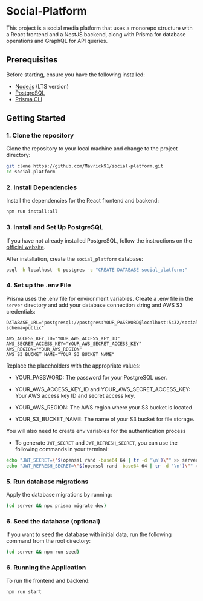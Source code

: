 # Social-Platform

This project is a social media platform that uses a monorepo structure with a React frontend and a NestJS backend, along with Prisma for database operations and GraphQL for API queries.

## Prerequisites

Before starting, ensure you have the following installed:

- [Node.js](https://nodejs.org/) (LTS version)
- [PostgreSQL](https://www.postgresql.org/download/)
- [Prisma CLI](https://www.prisma.io/docs/reference/tools-and-interfaces/prisma-cli/installation)

## Getting Started

### 1. Clone the repository

Clone the repository to your local machine and change to the project directory:

```bash
git clone https://github.com/Mavrick91/social-platform.git
cd social-platform
```

### 2. Install Dependencies

Install the dependencies for the React frontend and backend:

```bash
npm run install:all
```

### 3. Install and Set Up PostgreSQL

If you have not already installed PostgreSQL, follow the instructions on the [official website](https://www.postgresql.org/download/).

After installation, create the `social_platform` database:

```bash
psql -h localhost -U postgres -c "CREATE DATABASE social_platform;"
```

### 4. Set up the .env File

Prisma uses the .env file for environment variables. Create a .env file in the `server` directory and add your database connection string and AWS S3 credentials:

```plaintext
DATABASE_URL="postgresql://postgres:YOUR_PASSWORD@localhost:5432/social_platform?schema=public"

AWS_ACCESS_KEY_ID="YOUR_AWS_ACCESS_KEY_ID"
AWS_SECRET_ACCESS_KEY="YOUR_AWS_SECRET_ACCESS_KEY"
AWS_REGION="YOUR_AWS_REGION"
AWS_S3_BUCKET_NAME="YOUR_S3_BUCKET_NAME"
```

Replace the placeholders with the appropriate values:

- YOUR_PASSWORD: The password for your PostgreSQL user.

- YOUR_AWS_ACCESS_KEY_ID and YOUR_AWS_SECRET_ACCESS_KEY: Your AWS access key ID and secret access key.

- YOUR_AWS_REGION: The AWS region where your S3 bucket is located.

- YOUR_S3_BUCKET_NAME: The name of your S3 bucket for file storage.

You will also need to create env variables for the authentication process

- To generate `JWT_SECRET` and `JWT_REFRESH_SECRET`, you can use the following commands in your terminal:

```bash
echo "JWT_SECRET=\"$(openssl rand -base64 64 | tr -d '\n')\"" >> server/.env
echo "JWT_REFRESH_SECRET=\"$(openssl rand -base64 64 | tr -d '\n')\"" >> server/.env
```

### 5. Run database migrations

Apply the database migrations by running:

```bash
(cd server && npx prisma migrate dev)
```

### 6. Seed the database (optional)

If you want to seed the database with initial data, run the following command from the root directory:

```bash
(cd server && npm run seed)
```

### 6. Running the Application

To run the frontend and backend:

```bash
npm run start
```
